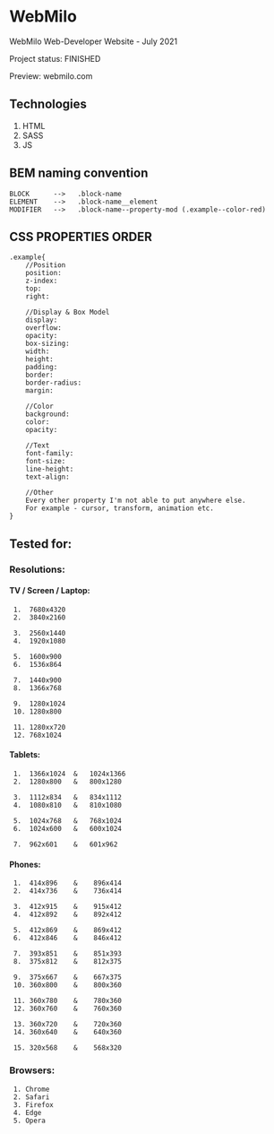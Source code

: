 # WebMilo

WebMilo Web-Developer Website - July 2021

Project status: FINISHED

Preview: webmilo.com

## Technologies

1. HTML
2. SASS
3. JS

## BEM naming convention

    BLOCK      -->   .block-name
    ELEMENT    -->   .block-name__element
    MODIFIER   -->   .block-name--property-mod (.example--color-red)

## CSS PROPERTIES ORDER

    .example{
        //Position
        position:
        z-index:
        top:
        right:

        //Display & Box Model
        display:
        overflow:
        opacity:
        box-sizing:
        width:
        height:
        padding:
        border:
        border-radius:
        margin:

        //Color
        background:
        color:
        opacity:

        //Text
        font-family:
        font-size:
        line-height:
        text-align:

        //Other
        Every other property I'm not able to put anywhere else.
        For example - cursor, transform, animation etc.
    }

## Tested for:

### Resolutions:

#### TV / Screen / Laptop:

     1.  7680x4320
     2.  3840x2160

     3.  2560x1440
     4.  1920x1080

     5.  1600x900
     6.  1536x864

     7.  1440x900
     8.  1366x768

     9.  1280x1024
     10. 1280x800

     11. 1280xx720
     12. 768x1024

#### Tablets:

     1.  1366x1024  &   1024x1366
     2.  1280x800   &   800x1280

     3.  1112x834   &   834x1112
     4.  1080x810   &   810x1080

     5.  1024x768   &   768x1024
     6.  1024x600   &   600x1024

     7.  962x601    &   601x962

#### Phones:

     1.  414x896    &    896x414
     2.  414x736    &    736x414

     3.  412x915    &    915x412
     4.  412x892    &    892x412

     5.  412x869    &    869x412
     6.  412x846    &    846x412

     7.  393x851    &    851x393
     8.  375x812    &    812x375

     9.  375x667    &    667x375
     10. 360x800    &    800x360

     11. 360x780    &    780x360
     12. 360x760    &    760x360

     13. 360x720    &    720x360
     14. 360x640    &    640x360

     15. 320x568    &    568x320

### Browsers:

     1. Chrome
     2. Safari
     3. Firefox
     4. Edge
     5. Opera
